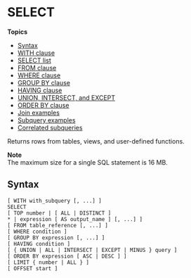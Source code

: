 # SELECT<a name="r_SELECT_synopsis"></a>

**Topics**
+ [Syntax](#r_SELECT_synopsis-synopsis)
+ [WITH clause](r_WITH_clause.md)
+ [SELECT list](r_SELECT_list.md)
+ [FROM clause](r_FROM_clause30.md)
+ [WHERE clause](r_WHERE_clause.md)
+ [GROUP BY clause](r_GROUP_BY_clause.md)
+ [HAVING clause](r_HAVING_clause.md)
+ [UNION, INTERSECT, and EXCEPT](r_UNION.md)
+ [ORDER BY clause](r_ORDER_BY_clause.md)
+ [Join examples](r_Join_examples.md)
+ [Subquery examples](r_Subquery_examples.md)
+ [Correlated subqueries](r_correlated_subqueries.md)

Returns rows from tables, views, and user\-defined functions\. 

**Note**  
The maximum size for a single SQL statement is 16 MB\.

## Syntax<a name="r_SELECT_synopsis-synopsis"></a>

```
[ WITH with_subquery [, ...] ]
SELECT
[ TOP number | [ ALL | DISTINCT ]
* | expression [ AS output_name ] [, ...] ]
[ FROM table_reference [, ...] ]
[ WHERE condition ]
[ GROUP BY expression [, ...] ]
[ HAVING condition ]
[ { UNION | ALL | INTERSECT | EXCEPT | MINUS } query ]
[ ORDER BY expression [ ASC | DESC ] ]
[ LIMIT { number | ALL } ]
[ OFFSET start ]
```